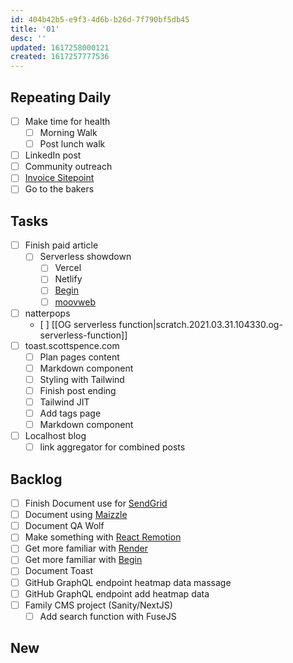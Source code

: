 ```yaml
---
id: 404b42b5-e9f3-4d6b-b26d-7f790bf5db45
title: '01'
desc: ''
updated: 1617258000121
created: 1617257777536
---
```


## Repeating Daily

- [ ] Make time for health
  - [ ] Morning Walk
  - [ ] Post lunch walk
- [ ] LinkedIn post
- [ ] Community outreach
- [ ] [Invoice Sitepoint]
- [ ] Go to the bakers

## Tasks

- [ ] Finish paid article
  - [ ] Serverless showdown
    - [ ] Vercel
    - [ ] Netlify
    - [ ] [Begin]
    - [ ] [moovweb]
- [ ] natterpops
  - [ ]
    [[OG serverless function|scratch.2021.03.31.104330.og-serverless-function]]
- [ ] toast.scottspence.com
  - [ ] Plan pages content
  - [ ] Markdown component
  - [ ] Styling with Tailwind
  - [ ] Finish post ending
  - [ ] Tailwind JIT
  - [ ] Add tags page
  - [ ] Markdown component
- [ ] Localhost blog
  - [ ] link aggregator for combined posts

## Backlog

- [ ] Finish Document use for [SendGrid]
- [ ] Document using [Maizzle]
- [ ] Document QA Wolf
- [ ] Make something with [React Remotion]
- [ ] Get more familiar with [Render]
- [ ] Get more familiar with [Begin]
- [ ] Document Toast
- [ ] GitHub GraphQL endpoint heatmap data massage
- [ ] GitHub GraphQL endpoint add heatmap data
- [ ] Family CMS project (Sanity/NextJS)
  - [ ] Add search function with FuseJS

## New

<!-- Links -->

[react remotion]:
  https://twitter.com/JNYBGR/status/1358824089960542208
[maizzle]: https://maizzle.com/
[sendgrid]: https://app.sendgrid.com
[render]: https://render.com/
[begin]: https://begin.com/
[invoice sitepoint]: https://www.sitepoint.com/write-for-us/
[moovweb]: https://www.moovweb.com/
